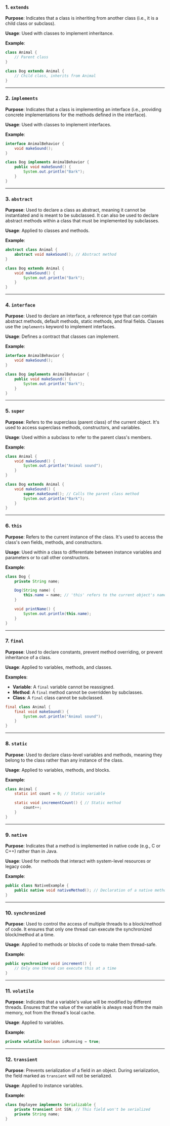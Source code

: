 ### 1. **`extends`**

**Purpose**: Indicates that a class is inheriting from another class (i.e., it is a child class or subclass).

**Usage**: Used with classes to implement inheritance.

**Example**:
```java
class Animal {
    // Parent class
}

class Dog extends Animal {
    // Child class, inherits from Animal
}
```
---

### 2. **`implements`**

**Purpose**: Indicates that a class is implementing an interface (i.e., providing concrete implementations for the methods defined in the interface).

**Usage**: Used with classes to implement interfaces.

**Example**:
```java
interface AnimalBehavior {
    void makeSound();
}

class Dog implements AnimalBehavior {
    public void makeSound() {
        System.out.println("Bark");
    }
}
```
---

### 3. **`abstract`**


**Purpose**: Used to declare a class as abstract, meaning it cannot be instantiated and is meant to be subclassed. It can also be used to declare abstract methods within a class that must be implemented by subclasses.

**Usage**: Applied to classes and methods.

**Example**:
```java
abstract class Animal {
    abstract void makeSound(); // Abstract method
}

class Dog extends Animal {
    void makeSound() {
        System.out.println("Bark");
    }
}
```
---

### 4. **`interface`**

**Purpose**: Used to declare an interface, a reference type that can contain abstract methods, default methods, static methods, and final fields. Classes use the `implements` keyword to implement interfaces.

**Usage**: Defines a contract that classes can implement.

**Example**:
```java
interface AnimalBehavior {
    void makeSound();
}

class Dog implements AnimalBehavior {
    public void makeSound() {
        System.out.println("Bark");
    }
}
```
---

### 5. **`super`**

**Purpose**: Refers to the superclass (parent class) of the current object. It's used to access superclass methods, constructors, and variables.

**Usage**: Used within a subclass to refer to the parent class's members.

**Example**:
```java
class Animal {
    void makeSound() {
        System.out.println("Animal sound");
    }
}

class Dog extends Animal {
    void makeSound() {
        super.makeSound(); // Calls the parent class method
        System.out.println("Bark");
    }
}
```
---

### 6. **`this`**

**Purpose**: Refers to the current instance of the class. It's used to access the class's own fields, methods, and constructors.

**Usage**: Used within a class to differentiate between instance variables and parameters or to call other constructors.

**Example**:
```java
class Dog {
    private String name;

    Dog(String name) {
        this.name = name; // 'this' refers to the current object's name variable
    }

    void printName() {
        System.out.println(this.name);
    }
}
```
---

### 7. **`final`**


**Purpose**: Used to declare constants, prevent method overriding, or prevent inheritance of a class.

**Usage**: Applied to variables, methods, and classes.

**Examples**:
- **Variable**: A `final` variable cannot be reassigned.
- **Method**: A `final` method cannot be overridden by subclasses.
- **Class**: A `final` class cannot be subclassed.

```java
final class Animal {
    final void makeSound() {
        System.out.println("Animal sound");
    }
}
```
---

### 8. **`static`**


**Purpose**: Used to declare class-level variables and methods, meaning they belong to the class rather than any instance of the class.

**Usage**: Applied to variables, methods, and blocks.

**Example**:
```java
class Animal {
    static int count = 0; // Static variable

    static void incrementCount() { // Static method
        count++;
    }
}
```
---

### 9. **`native`**


**Purpose**: Indicates that a method is implemented in native code (e.g., C or C++) rather than in Java.

**Usage**: Used for methods that interact with system-level resources or legacy code.

**Example**:
```java
public class NativeExample {
    public native void nativeMethod(); // Declaration of a native method
}
```
---

### 10. **`synchronized`**


**Purpose**: Used to control the access of multiple threads to a block/method of code. It ensures that only one thread can execute the synchronized block/method at a time.

**Usage**: Applied to methods or blocks of code to make them thread-safe.

**Example**:
```java
public synchronized void increment() {
    // Only one thread can execute this at a time
}
```
---

### 11. **`volatile`**


**Purpose**: Indicates that a variable's value will be modified by different threads. Ensures that the value of the variable is always read from the main memory, not from the thread's local cache.

**Usage**: Applied to variables.

**Example**:
```java
private volatile boolean isRunning = true;
```
---

### 12. **`transient`**


**Purpose**: Prevents serialization of a field in an object. During serialization, the field marked as `transient` will not be serialized.

**Usage**: Applied to instance variables.

**Example**:
```java
class Employee implements Serializable {
    private transient int SSN; // This field won't be serialized
    private String name;
}
